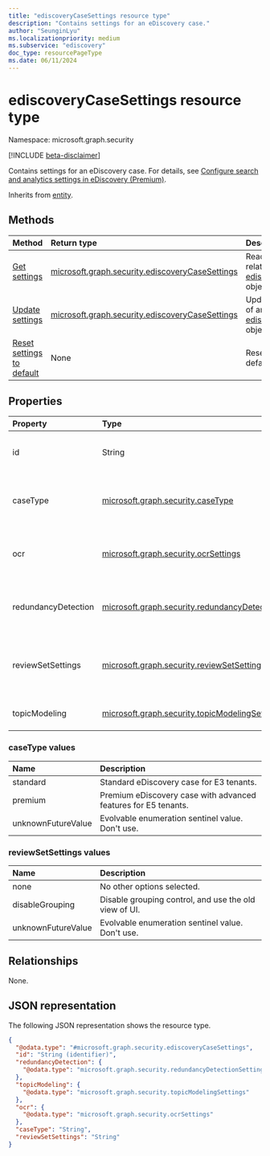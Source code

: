 ```yaml
---
title: "ediscoveryCaseSettings resource type"
description: "Contains settings for an eDiscovery case."
author: "SeunginLyu"
ms.localizationpriority: medium
ms.subservice: "ediscovery"
doc_type: resourcePageType
ms.date: 06/11/2024
---
```


# ediscoveryCaseSettings resource type

Namespace: microsoft.graph.security

[!INCLUDE [beta-disclaimer](../../includes/beta-disclaimer.md)]

Contains settings for an eDiscovery case. For details, see [Configure search and analytics settings in eDiscovery (Premium)](/microsoft-365/compliance/configure-search-and-analytics-settings-in-advanced-ediscovery).

Inherits from [entity](../resources/entity.md).

## Methods
|Method|Return type|Description|
|:---|:---|:---|
|[Get settings](../api/security-ediscoverycasesettings-get.md)|[microsoft.graph.security.ediscoveryCaseSettings](../resources/security-ediscoverycasesettings.md)|Read the properties and relationships of an [ediscoveryCaseSettings](../resources/security-ediscoverycasesettings.md) object.|
|[Update settings](../api/security-ediscoverycasesettings-update.md)|[microsoft.graph.security.ediscoveryCaseSettings](../resources/security-ediscoverycasesettings.md)|Update the properties of an [ediscoveryCaseSettings](../resources/security-ediscoverycasesettings.md) object.|
|[Reset settings to default](../api/security-ediscoverycasesettings-resettodefault.md)|None|Reset all settings to the default values.|

## Properties
|Property|Type|Description|
|:---|:---|:---|
|id|String|The ID of the eDiscovery case. Inherited from [entity](../resources/entity.md).|
|caseType|[microsoft.graph.security.caseType](#casetype-values)|The type of the eDiscovery case. Possible values are: `standard`, `premium`, `unknownFutureValue`.|
|ocr|[microsoft.graph.security.ocrSettings](../resources/security-ocrsettings.md)|The OCR (Optical Character Recognition) settings for the case.|
|redundancyDetection|[microsoft.graph.security.redundancyDetectionSettings](../resources/security-redundancydetectionsettings.md)|The redundancy (near duplicate and email threading) detection settings for the case.|
|reviewSetSettings|[microsoft.graph.security.reviewSetSettings](#reviewsetsettings-values)|The review set settings for the case. Possible values are: `none`, `disableGrouping`, `unknownFutureValue`.|
|topicModeling|[microsoft.graph.security.topicModelingSettings](../resources/security-topicmodelingsettings.md)|The Topic Modeling (Themes) settings for the case.|

### caseType values
|Name|Description|
|:----|:----------|
|standard      | Standard eDiscovery case for E3 tenants.|
|premium    | Premium eDiscovery case with advanced features for E5 tenants.|
|unknownFutureValue   | Evolvable enumeration sentinel value. Don't use. |

### reviewSetSettings values

|Name|Description|
|:----|:----------|
|none      | No other options selected.|
|disableGrouping    | Disable grouping control, and use the old view of UI.|
|unknownFutureValue   | Evolvable enumeration sentinel value. Don't use. |

## Relationships
None.

## JSON representation
The following JSON representation shows the resource type.
<!-- {
  "blockType": "resource",
  "keyProperty": "id",
  "@odata.type": "microsoft.graph.security.ediscoveryCaseSettings",
  "baseType": "microsoft.graph.entity",
  "openType": false
}
-->
``` json
{
  "@odata.type": "#microsoft.graph.security.ediscoveryCaseSettings",
  "id": "String (identifier)",
  "redundancyDetection": {
    "@odata.type": "microsoft.graph.security.redundancyDetectionSettings"
  },
  "topicModeling": {
    "@odata.type": "microsoft.graph.security.topicModelingSettings"
  },
  "ocr": {
    "@odata.type": "microsoft.graph.security.ocrSettings"
  },
  "caseType": "String",
  "reviewSetSettings": "String"
}
```

